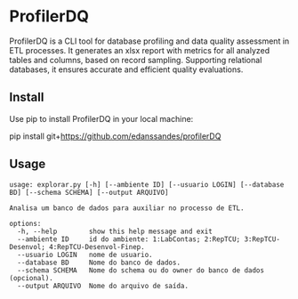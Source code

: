 # ProfilerDQ

ProfilerDQ is a CLI tool for database profiling and data quality assessment in ETL processes. It generates an xlsx report with metrics for all analyzed tables and columns, based on record sampling. Supporting relational databases, it ensures accurate and efficient quality evaluations.

## Install

Use pip to install ProfilerDQ in your local machine:

pip install git+https://github.com/edanssandes/profilerDQ

## Usage

```
usage: explorar.py [-h] [--ambiente ID] [--usuario LOGIN] [--database BD] [--schema SCHEMA] [--output ARQUIVO]

Analisa um banco de dados para auxiliar no processo de ETL.

options:
  -h, --help        show this help message and exit
  --ambiente ID     id do ambiente: 1:LabContas; 2:RepTCU; 3:RepTCU-Desenvol; 4:RepTCU-Desenvol-Finep.
  --usuario LOGIN   nome de usuario.
  --database BD     Nome do banco de dados.
  --schema SCHEMA   Nome do schema ou do owner do banco de dados (opcional).
  --output ARQUIVO  Nome do arquivo de saída.
```
